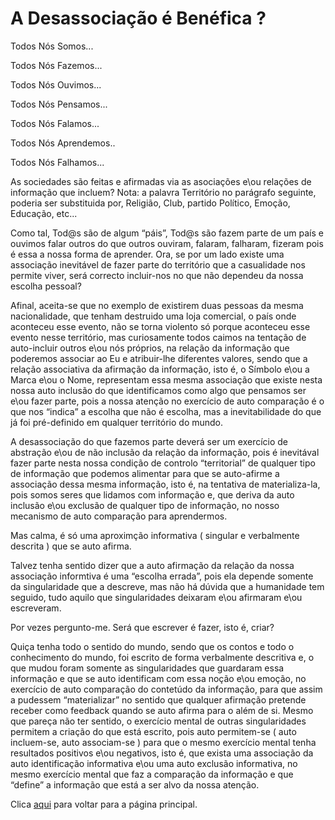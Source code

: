 # A Desassociação é Benéfica ?

Todos Nós Somos...

Todos Nós Fazemos...

Todos Nós Ouvimos...

Todos Nós Pensamos...

Todos Nós Falamos...

Todos Nós Aprendemos..

Todos Nós Falhamos...

As sociedades são feitas e afirmadas via as asociações e\ou relações de informação que incluem?
Nota: a palavra Território no parágrafo seguinte, poderia ser substituida por, Religião, Club, partido Político, Emoção, Educação, etc...

Como tal, Tod@s são de algum “páis”, Tod@s são fazem parte de um país e ouvimos falar outros do que outros ouviram, falaram, falharam, fizeram pois é essa a nossa forma de aprender. Ora, se por um lado existe uma associação inevitável de fazer parte do território que a casualidade nos permite viver, será correcto incluir-nos no que não dependeu da nossa escolha pessoal?

Afinal, aceita-se que no exemplo de existirem duas pessoas da mesma nacionalidade, que tenham destruido uma loja comercial, o país onde aconteceu esse evento, não se torna violento só porque aconteceu esse evento nesse território, mas curiosamente todos caimos na tentação de auto-incluir outros e\ou nós próprios, na relação da informação que poderemos associar ao Eu e atribuir-lhe diferentes valores, sendo que a relação associativa da afirmação da informação, isto é, o Símbolo e\ou a Marca e\ou o Nome, representam essa mesma associação que existe nesta nossa auto inclusão do que identificamos como algo que pensamos ser e\ou fazer parte, pois a nossa atenção no exercício de auto comparação é o que nos “indica” a escolha que não é escolha, mas a inevitabilidade do que já foi pré-definido em qualquer território do mundo.

A desassociação do que fazemos parte deverá ser um exercício de abstração e\ou de não inclusão da relação da informação, pois é inevitával fazer parte nesta nossa condição de controlo “territorial” de qualquer tipo de informação que podemos alimentar para que se auto-afirme a associação dessa mesma informação, isto é, na tentativa de materializa-la, pois somos seres que lidamos com informação e, que deriva da auto inclusão e\ou exclusão de qualquer tipo de informação, no nosso mecanismo de auto comparação para aprendermos.

Mas calma, é só uma aproximção informativa ( singular e verbalmente descrita ) que se auto afirma.

Talvez tenha sentido dizer que a auto afirmação da relação da nossa associação informtiva é uma “escolha errada”, pois ela depende somente da singularidade que a descreve, mas não há dúvida que a humanidade tem seguido, tudo aquilo que singularidades deixaram e\ou afirmaram e\ou escreveram.

Por vezes pergunto-me. Será que escrever é fazer, isto é, criar?

Quiça tenha todo o sentido do mundo, sendo que os contos e todo o conhecimento do mundo, foi  escrito de forma verbalmente descritiva e, o que mudou foram somente as singularidades que guardaram essa informação e que se auto identificam com essa noção e\ou emoção, no exercício de auto comparação do contetúdo da informação, para que assim a pudessem “materializar” no sentido que qualquer afirmação pretende receber como feedback quando se auto afirma para o além de si. Mesmo que pareça não ter sentido, o exercício mental de outras singularidades permitem a criação do que está escrito, pois auto permitem-se ( auto incluem-se, auto associam-se ) para que o mesmo exercício mental tenha resultados positivos e\ou negativos, isto é, que exista uma associação da auto identificação informativa e\ou uma auto exclusão informativa, no mesmo exercício mental que faz a comparação da informação e que “define” a informação que está a ser alvo da nossa atenção.

Clica [aqui](../README.md) para voltar para a página principal.
